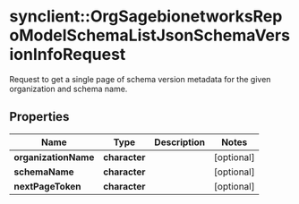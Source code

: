 # synclient::OrgSagebionetworksRepoModelSchemaListJsonSchemaVersionInfoRequest

Request to get a single page of schema version metadata for the given organization and schema name.

## Properties
Name | Type | Description | Notes
------------ | ------------- | ------------- | -------------
**organizationName** | **character** |  | [optional] 
**schemaName** | **character** |  | [optional] 
**nextPageToken** | **character** |  | [optional] 


